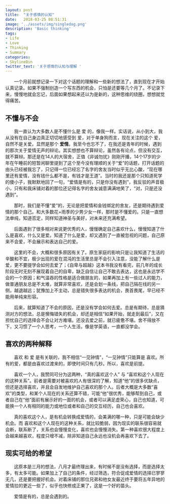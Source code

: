 ```yaml
---
layout: post
title:  "关于感情的认知"
date:   2018-03-25 08:51:31
image: '../assets/img/singledog.png'
description: 'Basic thinking'
tags:
- Life
- Love
- Thinking
- Summary
categories:
- SkylineBin
twitter_text: '关于感情的认知与理解 '
---
```


&nbsp;&nbsp;&nbsp;&nbsp;&nbsp;&nbsp;&nbsp;一个月前就想记录一下对这个话题的理解和一些新的想法了，直到现在才开始认真记录。如果不强制创造一个写东西的机会，只怕是还要等几个月了。不记录下来，慢慢地就会忘记，后面如果想起来还以为是新的，这种思维的绕圈，想想就觉得痛苦。  

## 不懂与不会  
&nbsp;&nbsp;&nbsp;&nbsp;&nbsp;&nbsp;&nbsp;我一直认为大多数人是不懂什么是 爱 的，像我一样。实话说，从小到大，我从没有在自己身边真正切切地感受到 爱，对于单身狗而言，现在关注的这个 爱，自然不是关爱。显然是那个 **爱情**。我至今也忘不了，在我还是青年的时候，遇到的那次关于爱情无声的辩论。其实想想也不算辩论，虽然各有论点，但没有交互，就不算辩。那还是在14人的大宿舍，正值《非诚勿扰》刚刚开播，14个17岁的少年在午睡前的短暂闲聊里提到了这个至今没有理顺的关于“爱”的话题，打开话题的由头已经被我忘了，只记得一位已经忘了名字的舍友当时似乎无比心酸，“现在哪里还有爱情，没有钱什么都不是，有钱才是王道”。当时的我还是那个只知道死学的傻小子，我默默地回了一句，“爱情是有的，只是你没有遇到”，我反驳的声音极小，只有和我床铺对着的那位还记得名字的舍友诚意满满地笑了，“对，只是还没遇到”。  

&nbsp;&nbsp;&nbsp;&nbsp;&nbsp;&nbsp;&nbsp;那时，我们是不懂“爱”的，无论是把爱情和金钱绑定的舍友，还是期待遇到爱情的那个自己。和大多数花+雨季的少男少女一样，那时是不懂爱的。只是一直想法单纯，知道否定，同样知道神圣与美好，对未来还充满希望。

&nbsp;&nbsp;&nbsp;&nbsp;&nbsp;&nbsp;&nbsp;后面遇到了很多相对来说更优秀的人，慢慢确定自己喜欢什么，慢慢知道了什么是喜欢，什么又是爱。知道了什么是爱，却又遇到了一直被忽视的问题，自己原来不会爱，不会展示和表达自己的爱。  

&nbsp;&nbsp;&nbsp;&nbsp;&nbsp;&nbsp;&nbsp;这里的不会，大概和很多原因有关了。原生家庭的影响只是让我知道了生活的辛酸和不宜，极少出现的爱在混沌的生活里总是不会引入注意，没能了解什么是爱，更不要提学会如何去爱了；《自卑与超越》这本书我没有看完，前几年的成长阶段无时无刻不展现着自己的自卑，缺乏自信让自己不敢去表达，这也是永远学不会的一个原因；和气温吞的性格是适合做朋友的，如果再加上有一些过人的能力，做普通朋友总是不太难，就算非常喜欢，还是会划一条线，把自己隔在线的另一侧，越退越远；犹豫加上不主动，总是错失很多表达的机会，畏首畏尾，早已经不能用单纯来形容。  

&nbsp;&nbsp;&nbsp;&nbsp;&nbsp;&nbsp;&nbsp;后来，就算知道了不会的原因，还是没有学会如何去爱。总是有期待，总是猜测对方的想法，总是懊悔错失的机会，却还是相信“如果开始，就走到最后”，又在担忧自己的选择会不会让对方难堪。还没去爱之前，就已疲惫不堪。舍不得放不下，又习惯了一个人思考，一个人生活，像是学英语，一直都没学会。  


## 喜欢的两种解释  
&nbsp;&nbsp;&nbsp;&nbsp;&nbsp;&nbsp;&nbsp;喜欢 和 爱 是有关联的，我不相信“一见钟情”，“一见钟情”只能算是 喜欢。所有的爱，都是由喜欢过渡来的，即使时间只有几秒。所以，喜欢是前提。  

&nbsp;&nbsp;&nbsp;&nbsp;&nbsp;&nbsp;&nbsp;喜欢一个人，我赞同可分为这两种，“真的喜欢这个人” 与 “喜欢和这个人现在的这种关系”。前者是需要对被喜欢的人有很深的了解，知道“他”的很多优缺点，但还是选择喜欢，并且会自发地维护自己喜欢的那个人。后者大概是大多数“喜欢”的类型，和某个人现在的关系还算不错，可能“他”很优秀，能够帮到自己，或者自己在“他”面前有展示好的一面的机会，或者可以满足虚荣心，自己也知道，可能换一个人有相同的能力或地位或者和自己的交互经历，自己也会喜欢。  

&nbsp;&nbsp;&nbsp;&nbsp;&nbsp;&nbsp;&nbsp;真的喜欢这个人，是有机会转换成爱情的，会美满的哪一种，只是可能会缺少机会。而 喜欢和这个人现在的这种关系，就比较脆弱，因为现实的联系很容易就会断，联系断了，关系也会慢慢变化，喜欢也会慢慢消失。第一种喜欢很大程度上会越来越喜欢，程度只增不减，除非知道自己永远也没机会再喜欢下去了。  


## 现实可给的希望  
&nbsp;&nbsp;&nbsp;&nbsp;&nbsp;&nbsp;&nbsp;这原本是三月的想法，八月才最终理出来，有时候不是没有选择，而是选择太多，有太多可能。如果加上了自己的条件，经过筛选，符合促成爱情的选择已寥寥无几，还是要把握好机会。对着床铺的那位兄弟和他女友最近终于要将五年异地的爱情拉的更近一些了，似乎也快修成正果了，这是一个好的苗头。  

&nbsp;&nbsp;&nbsp;&nbsp;&nbsp;&nbsp;&nbsp;爱情是有的，总是会遇到的。
